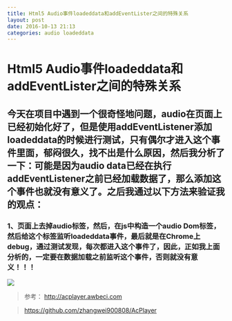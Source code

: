 ```yaml
---
title: Html5 Audio事件loadeddata和addEventLister之间的特殊关系
layout: post
date: 2016-10-13 21:13
categories: audio loadeddata
---
```


# Html5 Audio事件loadeddata和addEventLister之间的特殊关系

## 今天在项目中遇到一个很奇怪地问题，audio在页面上已经初始化好了，但是使用addEventListener添加loadeddata的时候进行测试，只有偶尔才进入这个事件里面，郁闷很久，找不出是什么原因，然后我分析了一下：可能是因为audio data已经在执行addEventListener之前已经加载数据了，那么添加这个事件也就没有意义了。之后我通过以下方法来验证我的观点：

### 1、页面上去掉audio标签，然后，在js中构造一个audio Dom标签，然后给这个标签监听loadeddata事件，最后就是在Chrome上debug，通过测试发现，每次都进入这个事件了，因此，正如我上面分析的，一定要在数据加载之前监听这个事件，否则就没有意义！！！

![](http://cdn.awbeci.com/images/awbeci-xyz/blog/2.png)

> 参考：
> <http://acplayer.awbeci.com>

> <https://github.com/zhangwei900808/AcPlayer>
